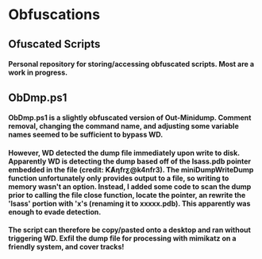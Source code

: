 # Obfuscations
## Ofuscated Scripts

#### Personal repository for storing/accessing obfuscated scripts. Most are a work in progress. 

## ObDmp.ps1
#### ObDmp.ps1 is a slightly obfuscated version of Out-Minidump. Comment removal, changing the command name, and adjusting some variable names seemed to be sufficient to bypass WD.
#### However, WD detected the dump file immediately upon write to disk. Apparently WD is detecting the dump based off of the lsass.pdb pointer embedded in the file (credit: ƘȺƞfrƹ@k4nfr3). The miniDumpWriteDump function unfortunately only provides output to a file, so writing to memory wasn't an option. Instead, I added some code to scan the dump prior to calling the file close function, locate the pointer, an rewrite the 'lsass' portion with 'x's (renaming it to xxxxx.pdb). This apparently was enough to evade detection.
#### The script can therefore be copy/pasted onto a desktop and ran without triggering WD. Exfil the dump file for processing with mimikatz on a friendly system, and cover tracks!
